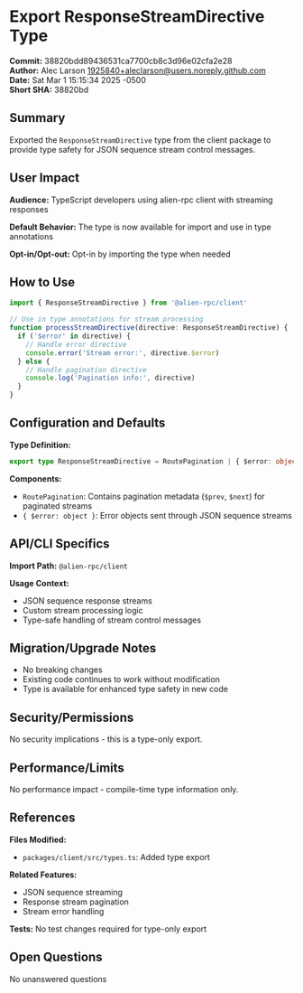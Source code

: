 # Export ResponseStreamDirective Type

**Commit:** 38820bdd89436531ca7700cb8c3d96e02cfa2e28  
**Author:** Alec Larson <1925840+aleclarson@users.noreply.github.com>  
**Date:** Sat Mar 1 15:15:34 2025 -0500  
**Short SHA:** 38820bd

## Summary

Exported the `ResponseStreamDirective` type from the client package to provide type safety for JSON sequence stream control messages.

## User Impact

**Audience:** TypeScript developers using alien-rpc client with streaming responses

**Default Behavior:** The type is now available for import and use in type annotations

**Opt-in/Opt-out:** Opt-in by importing the type when needed

## How to Use

```typescript
import { ResponseStreamDirective } from '@alien-rpc/client'

// Use in type annotations for stream processing
function processStreamDirective(directive: ResponseStreamDirective) {
  if ('$error' in directive) {
    // Handle error directive
    console.error('Stream error:', directive.$error)
  } else {
    // Handle pagination directive
    console.log('Pagination info:', directive)
  }
}
```

## Configuration and Defaults

**Type Definition:**
```typescript
export type ResponseStreamDirective = RoutePagination | { $error: object }
```

**Components:**
- `RoutePagination`: Contains pagination metadata (`$prev`, `$next`) for paginated streams
- `{ $error: object }`: Error objects sent through JSON sequence streams

## API/CLI Specifics

**Import Path:** `@alien-rpc/client`

**Usage Context:** 
- JSON sequence response streams
- Custom stream processing logic
- Type-safe handling of stream control messages

## Migration/Upgrade Notes

- No breaking changes
- Existing code continues to work without modification
- Type is available for enhanced type safety in new code

## Security/Permissions

No security implications - this is a type-only export.

## Performance/Limits

No performance impact - compile-time type information only.

## References

**Files Modified:**
- `packages/client/src/types.ts`: Added type export

**Related Features:**
- JSON sequence streaming
- Response stream pagination
- Stream error handling

**Tests:** No test changes required for type-only export

## Open Questions

No unanswered questions
